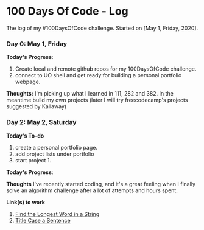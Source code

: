 # 100 Days Of Code - Log
The log of my #100DaysOfCode challenge. Started on [May 1, Friday, 2020].

### Day 0: May 1, Friday

**Today's Progress**:
1. Create local and remote github repos for my 100DaysOfCode challenge.
2. connect to UO shell and get ready for building a personal portfolio webpage.

**Thoughts:** I'm picking up what I learned in 111, 282 and 382. In the meantime build my own projects (later I will try freecodecamp's projects suggested by Kallaway)

<!-- **Link to work:** [Calculator App](http://www.example.com) -->

### Day 2: May 2, Saturday
**Today's To-do**
1. create a personal portfolio page.
2. add project lists under portfolio
3. start project 1.

**Today's Progress**:


**Thoughts** I've recently started coding, and it's a great feeling when I finally solve an algorithm challenge after a lot of attempts and hours spent.

**Link(s) to work**
1. [Find the Longest Word in a String](https://www.freecodecamp.com/challenges/find-the-longest-word-in-a-string)
2. [Title Case a Sentence](https://www.freecodecamp.com/challenges/title-case-a-sentence)
